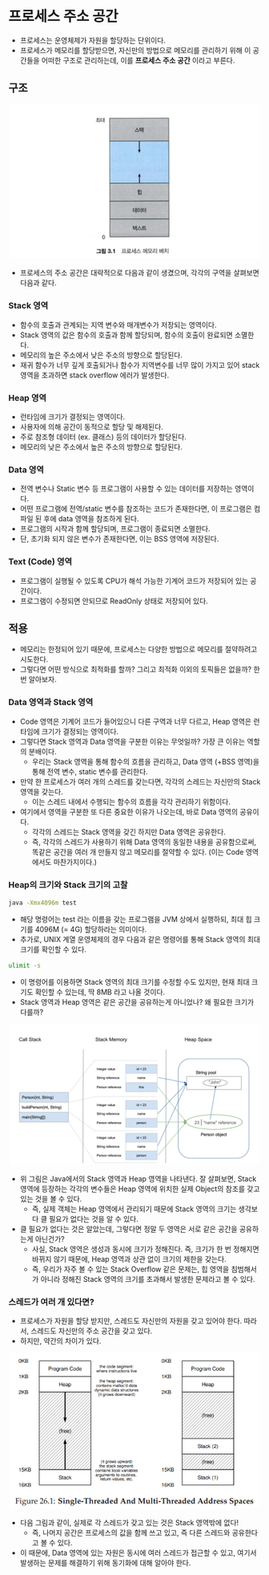 # 프로세스 주소 공간
- 프로세스는 운영체제가 자원을 할당하는 단위이다.
- 프로세스가 메모리를 할당받으면, 자신만의 방법으로 메모리를 관리하기 위해 이 공간들을 어떠한 구조로 관리하는데, 이를 __프로세스 주소 공간__ 이라고 부른다.

## 구조
<p align="center"><img src="../images/os_process_address_space.png" width="500"></p>

- 프로세스의 주소 공간은 대략적으로 다음과 같이 생겼으며, 각각의 구역을 살펴보면 다음과 같다.

### Stack 영역
- 함수의 호출과 관계되는 지역 변수와 매개변수가 저장되는 영역이다.
- Stack 영역의 값은 함수의 호출과 함께 할당되며, 함수의 호출이 완료되면 소멸한다.
- 메모리의 높은 주소에서 낮은 주소의 방향으로 할당된다.
- 재귀 함수가 너무 깊게 호출되거나 함수가 지역변수를 너무 많이 가지고 있어 stack 영역을 초과하면 stack overflow 에러가 발생한다.

### Heap 영역
- 런타임에 크기가 결정되는 영역이다.
- 사용자에 의해 공간이 동적으로 할당 및 해제된다.
- 주로 참조형 데이터 (ex. 클래스) 등의 데이터가 할당된다.
- 메모리의 낮은 주소에서 높은 주소의 방향으로 할당된다.

### Data 영역
- 전역 변수나 Static 변수 등 프로그램이 사용할 수 있는 데이터를 저장하는 영역이다.
- 어떤 프로그램에 전역/static 변수를 참조하는 코드가 존재한다면, 이 프로그램은 컴파일 된 후에 data 영역을 참조하게 된다.
- 프로그램의 시작과 함께 할당되며, 프로그램이 종료되면 소멸한다.
- 단, 초기화 되지 않은 변수가 존재한다면, 이는 BSS 영역에 저장된다.

### Text (Code) 영역
- 프로그램이 실행될 수 있도록 CPU가 해석 가능한 기계어 코드가 저장되어 있는 공간이다.
- 프로그램이 수정되면 안되므로 ReadOnly 상태로 저장되어 있다.


## 적용
- 메모리는 한정되어 있기 때문에, 프로세스는 다양한 방법으로 메모리를 절약하려고 시도한다.
- 그렇다면 어떤 방식으로 최적화를 할까? 그리고 최적화 이외의 토픽들은 없을까? 한 번 알아보자.

### Data 영역과 Stack 영역
- Code 영역은 기계어 코드가 들어있으니 다른 구역과 너무 다르고, Heap 영역은 런타임에 크기가 결정되는 영역이다.
- 그렇다면 Stack 영역과 Data 영역을 구분한 이유는 무엇일까? 가장 큰 이유는 역할의 분배이다.
  - 우리는 Stack 영역을 통해 함수의 흐름을 관리하고, Data 영역 (+BSS 영역)을 통해 전역 변수, static 변수를 관리한다.
- 만약 한 프로세스가 여러 개의 스레드를 갖는다면, 각각의 스레드는 자신만의 Stack 영역을 갖는다.
  - 이는 스레드 내에서 수행되는 함수의 흐름을 각각 관리하기 위함이다.
- 여기에서 영역을 구분한 또 다른 중요한 이유가 나오는데, 바로 Data 영역의 공유이다.
  - 각각의 스레드는 Stack 영역을 갖긴 하지만 Data 영역은 공유한다.
  - 즉, 각각의 스레드가 사용하기 위해 Data 영역의 동일한 내용을 공유함으로써, 똑같은 공간을 여러 개 만들지 않고 메모리를 절약할 수 있다. (이는 Code 영역에서도 마찬가지이다.)

### Heap의 크기와 Stack 크기의 고찰
```bash
java -Xmx4096m test
```
- 해당 명령어는 test 라는 이름을 갖는 프로그램을 JVM 상에서 실행하되, 최대 힙 크기를 4096M (= 4G) 할당하라는 의미이다.
- 추가로, UNIX 계열 운영체제의 경우 다음과 같은 명령어를 통해 Stack 영역의 최대 크기를 확인할 수 있다.

```bash
ulimit -s
```
- 이 명령어를 이용하면 Stack 영역의 최대 크기를 수정할 수도 있지만, 현재 최대 크기도 확인할 수 있는데, 딱 8MB 라고 나올 것이다.
- Stack 영역과 Heap 영역은 같은 공간을 공유하는게 아니었나? 왜 필요한 크기가 다를까?

<p align="center"><img src="../images/os_heap_stack.png" width="500"></p>

- 위 그림은 Java에서의 Stack 영역과 Heap 영역을 나타낸다. 잘 살펴보면, Stack 영역에 등장하는 각각의 변수들은 Heap 영역에 위치한 실제 Object의 참조를 갖고 있는 것을 볼 수 있다.
  - 즉, 실제 객체는 Heap 영역에서 관리되기 때문에 Stack 영역의 크기는 생각보다 클 필요가 없다는 것을 알 수 있다.
- 클 필요가 없다는 것은 알았는데, 그렇다면 정말 두 영역은 서로 같은 공간을 공유하는게 아닌건가?
  - 사실, Stack 영역은 생성과 동시에 크기가 정해진다. 즉, 크기가 한 번 정해지면 바뀌지 않기 때문에, Heap 영역과 상관 없이 크기의 제한을 갖는다.
  - 즉, 우리가 자주 볼 수 있는 Stack Overflow 같은 문제는, 힙 영역을 침범해서가 아니라 정해진 Stack 영역의 크기를 초과해서 발생한 문제라고 볼 수 있다.

### 스레드가 여러 개 있다면?
- 프로세스가 자원을 할당 받지만, 스레드도 자신만의 자원을 갖고 있어야 한다. 따라서, 스레드도 자신만의 주소 공간을 갖고 있다.
- 하지만, 약간의 차이가 있다.

<p align="center"><img src="../images/os_multi_thread.png" width="500"></p>

- 다음 그림과 같이, 실제로 각 스레드가 갖고 있는 것은 Stack 영역밖에 없다!
  - 즉, 나머지 공간은 프로세스의 값을 함께 쓰고 있고, 즉 다른 스레드와 공유한다고 볼 수 있다.
- 이 때문에, Data 영역에 있는 자원은 동시에 여러 스레드가 접근할 수 있고, 여기서 발생하는 문제를 해결하기 위해 동기화에 대해 알아야 한다.
